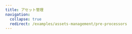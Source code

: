 ```yaml
---
title: アセット管理
navigation:
  collapse: true
  redirect: /examples/assets-management/pre-processors
---
```

